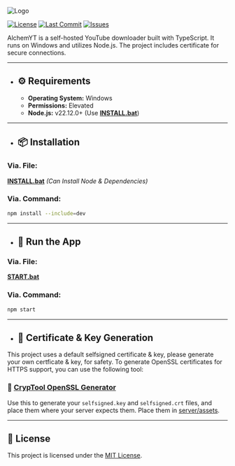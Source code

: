 
![Logo](https://iili.io/FUfTL67.gif)

[![License](https://img.shields.io/github/license/AlchemistChief/AlchemYT?color=green&style=flat&label=📄%20License)](https://github.com/AlchemistChief/AlchemYT/blob/main/LICENSE.md)
[![Last Commit](https://img.shields.io/github/last-commit/AlchemistChief/AlchemYT?color=blue&style=flat&label=🕒%20Last%20Commit)](https://github.com/AlchemistChief/AlchemYT/commits/master)
[![Issues](https://img.shields.io/github/issues/AlchemistChief/AlchemYT?color=orange&logo=github&logoColor=white&style=flat)](https://github.com/AlchemistChief/AlchemYT/issues)

AlchemYT is a self-hosted YouTube downloader built with TypeScript. It runs on Windows and utilizes Node.js. The project includes certificate for secure connections.

---

- ## ⚙ Requirements

  - **Operating System:** Windows
  - **Permissions:** Elevated
  - **Node.js:** v22.12.0+ (Use **[INSTALL.bat](INSTALL.bat)**)

---

- ## 📦 Installation

### Via. File:
**[INSTALL.bat](INSTALL.bat)** *(Can Install Node & Dependencies)*

### Via. Command:
```bash
npm install --include=dev
```

---

- ## 🚀 Run the App

### Via. File:
**[START.bat](START.bat)**

### Via. Command:
```bash
npm start
```

---

- ## 🔐 Certificate & Key Generation

This project uses a default selfsigned certificate & key, please generate your own certficate & key, for safety. To generate OpenSSL certificates for HTTPS support, you can use the following tool:

### 🔗 [CrypTool OpenSSL Generator](https://www.cryptool.org/de/cto/openssl/)

Use this to generate your `selfsigned.key` and `selfsigned.crt` files, and place them where your server expects them. Place them in [server/assets](server/assets).

---

## 📄 License

This project is licensed under the [MIT License](LICENSE.md).